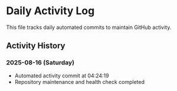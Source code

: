 # Daily Activity Log

This file tracks daily automated commits to maintain GitHub activity.

## Activity History


### 2025-08-16 (Saturday)
- Automated activity commit at 04:24:19
- Repository maintenance and health check completed
